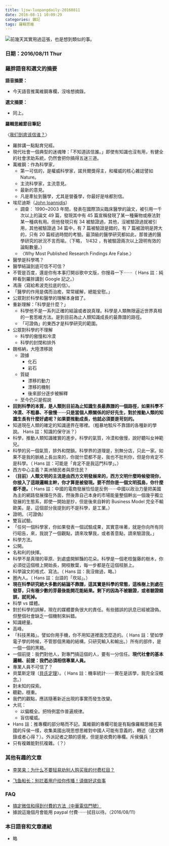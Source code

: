 ```yaml
---
title: ljsw-luopangdaily-20160811
date: 2016-08-11 10:09:29
categories: 雜記
tags: 羅輯思維
---
```


![前幾天其實用過這張，也是想到類似的事。](https://c5.staticflickr.com/9/8623/28861798876_3423fa4a31.jpg)

### 日期：2016/08/11 Thur

### 羅胖語音和選文的摘要

**語音摘要：**

- 今天語音推萬維鋼專欄，沒啥想摘錄。

**選文摘要：**

- 同上。


**羅輯思維節目筆記**

〈[我们到底该信谁？](http://v.youku.com/v_show/id_XMTY4MDI5NzQzMg==.html?f=286842&from=sub-y1.9-3.1)〉
- 羅胖講一點點育兒經。
- 現代社會一個典型的迷魂陣：「不知道該信誰。」即使有知識也沒有用，有健全的社會求助系統，仍然會把你搞得五迷三道。
- 萬維鋼：作為科學家，
    - 第一可信的，是權威科學家，諾貝爾獎得主，和權威的核心雜誌譬如 Nature。
    - 主流科學家，主流意見。
    - 最新的意見。
    - 凡是牽扯到醫學，尤其是營養學，你最好是啥都別信。
- 埃尼迪斯（[John Ioannidis](https://en.wikipedia.org/wiki/John_Ioannidis)）
    - 調查： 1990~2003 年間，發表在國際頂尖臨床醫學的論文，被引用一千次以上的論文 49 篇，發現其中有 45 篇宣稱發現了某一種藥物或療法對某一種病有用。但他發現只有 34 被驗證過，其他，沒被驗證過就被引用，其他被驗證過 34 篇中，有 7 篇被驗證是錯的，有 7 篇被證明是誇大的，只有 20 篇經過時間的考驗。最頂級的醫學研究都如此，那普通的醫學研究的狀況不言而喻。（下略， 1/432 ，有被驗證兩次以上證明有效的論點數量。）
    - 〈Why Most Published Research Findings Are False.〉
- 醫學是科學嗎？
- 醫學結論到底可信不可信？
- 不管是百度，還是你有本事打開谷歌中文版，你搜尋一下⋯⋯（ Hans 註：純粹看到羅胖講到 Google 記之。）
- 馮唐〈寫給希波克拉底的信〉。
- 「醫學的作用是偶而治癒，常常緩解，總能安慰。」
- 公眾對於科學和醫學的理解本身錯了。
- 重新理解：「科學是什麼？」
    - 科學他不是一系列正確的結論或者說真理。科學是人類無限逼近世界真相的一套思維方法。是到目前為止人類知識成長的最靠譜的路徑。
    - 「可證偽」的東西才是科學研究的範圍。
- 公眾對科學的不理解
    - 科學的傲慢和冷漠
    - 科學的封閉和排外
- 魏格納，大陸漂移說
    - 證據
        - 化石
        - 岩石
    - 質疑
        - 漂移的動力
        - 漂移的機制
        - 後來部分逐步被解釋
    - 至今仍只是假說
- **回到科學的本質，是人類到目前為止知識生長最靠譜的一個路徑，如果科學不冷漠、不粗暴、不傲慢⋯⋯只是當個人際關係的好好先生，對於推動人類的知識生長有什麼好處呢？如果要推動成長，他就必須要是苛刻的。**
- 知道現在人類的確定的知識邊界在哪裡。（粗暴地駁斥不靠譜的各種新的學說。 Hans 註：知識的保守派？）
- 科學，推動人類知識確實的進步。科學的氣質，冷漠和傲慢，說好聽叫女神範兒。
- 科學的另一個氣質，排外和閉鎖。科學界的道理是，別無分店，只此一家。如果不是我的脈絡上長出來的，你就什麼都不是，我也不批判你，但是你肯定不是科學。（ Hans 註：可能是「肯定不是我這門科學」。）
- 西方中心主義？美洲殖民者與原住民？
- **（目前）人類文明的主流是由西方文明發展來的，西方文明什麼時候發現你，你接入了這跟邏輯主幹，你才算是被發現。要不然你是一個文明孤島，你什麼都不是。**（ Hans 註：中國的電商發展恰恰是反例⋯⋯中國以政治力量把美國為主的網路發展擋在外面，然後靠自己本身的市場能量整個幹出一個幾乎獨立發展的生態系，即使一開始是抄，但是後來自幹的 Business Model 完全不輸歐美。是，這個部分我提到的不是科學，是工業。）
- 證明。（可證偽）
- 雙盲試驗。
- 「任何一個科學家，你如果發表一個試驗成果，其實意味著，就是你向所有同行昭告，來，我說了一個觀點，請來攻擊我，或者善意點，請來驗證我。」
- 科學方法。
- 公開。
- 名和利的抉擇。
- 科學不是真理的草原、到處盛開鮮豔的花朵。科學是一個老枝盤藤的樹木，你必須從這個根上開始長，開枝散葉，每一步都是在這個枝脈上。
- 科學論文的格式、寫法。（ Hans 註：我沒做過，略。）
- 圈內人。（ Hans 註：台語的「坎站」。）
- **現在科學研究絕大多數的結論不靠譜，這其實是科學的常態，這株樹上到處在發芽，只有極少數的芽最後能開花能結果。剩下的因為不被驗證，或者驗證錯誤，就死掉。**
- 科學 vs 媒體。
- 對於科學的誤解，現在的媒體要負很大的責任。有些錯誤的訊息已經被證偽，但整個社會缺乏一個機制來糾錯。
- 知識總量。
- 高峰。
- 「科技黑箱」。譬如你用手機，你不用知道裡面怎麼造的。（ Hans 註：譬如學電子學的時候，不管那個黑箱的結構，只研究輸入和輸出。）所有的部件，是一個一個的黑箱。
- 一個前提：我們對他人，對專門搞這個的人，要有一分信任。**現代社會的基本邏輯、前提：我們必須相信專業人員。**
- 專業人員不可信了？
- 貝葉斯定理（[貝氏定理](https://zh.wikipedia.org/wiki/%E8%B4%9D%E5%8F%B6%E6%96%AF%E5%AE%9A%E7%90%86)）。（ Hans 註：機率統計⋯⋯實在是該學，我完全沒概念。）
- 對未知的探索。
- 聽勸，穩重。
- 我們的觀點，應該隨著新近出現的事實而發生改變。
- 大坑：
    - 以偏概全。把特例當作普遍規律。
    - 盲信權威。
- Hans 註：推專欄的部分略而不記。萬維鋼的專欄可能是有點像羅輯思維在美國的斥侯一樣，收集美國出現思想思維對中國人可能有意義的，轉述（選文轉錄或者心得？）。外派記者之類的感覺，但是是收費的專欄。斥侯傭兵！
- 只有複雜能對抗複雜。（？）


### 其他有趣的文章
- [李笑来：为什么不要轻易劝别人购买我的付费栏目？](http://mp.weixin.qq.com/s?__biz=MzAxNzI4MTMwMw==&mid=2651630122&idx=1&sn=f114dde9b78d6e25d5b25465455afca1#rd)

- [飞鱼船长：别拦着用户给你传播！请做好这些事](https://mp.weixin.qq.com/s?__biz=MzAxNzE3Njg5NQ%3D%3D&mid=2651052196&idx=1&sn=8b4cb5d25debf0c7810235d81edeacaf)


### FAQ
- [搞定微信和得到付費的方法（中華電信門號）](http://hanscholem.tw/2016/07/22/WeChat-Go/)
- 據說這幾個月會能用 paypal 付費⋯⋯拭目以待。（2016/08/11）


### 本日語音和文章連結
- 略
